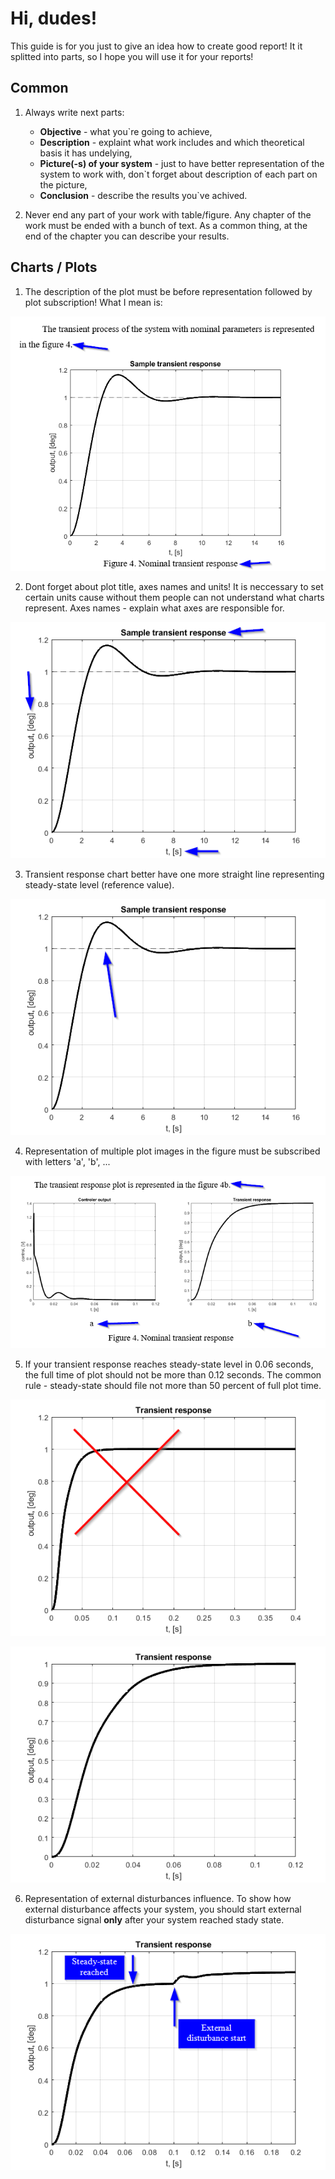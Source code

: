 # Hi, dudes!

This guide is for you just to give an idea how to create good report! It it splitted into parts, so I hope you will use it for your reports!

## Common

1. Always write next parts: 
    - **Objective** - what you`re going to achieve,
    - **Description** - explaint what work includes and which theoretical basis it has undelying, 
    - **Picture(-s) of your system** - just to have better representation of the system to work with, don`t forget about description of each part on the picture,
    - **Conclusion** - describe the results you`ve achived.

2. Never end any part of your work with table/figure. Any chapter of the work must be ended with a bunch of text. As a common thing, at the end of the chapter you can describe your results.

## Charts / Plots

1. The description of the plot must be before representation followed by plot subscription! What I mean is:
<p align="center">
<img src="labs_design_eng_pics/fig1.png">
</p>

2. Dont forget about plot title, axes names and units! It is neccessary to set certain units cause without them people can not understand what charts represent. Axes names - explain what axes are responsible for.
<p align="center">
<img src="labs_design_eng_pics/fig2.png">
</p>

3. Transient response chart better have one more straight line representing steady-state level (reference value).
<p align="center">
<img src="labs_design_eng_pics/fig3.png">
</p>

4. Representation of multiple plot images in the figure must be subscribed with letters 'a', 'b', ...
<p align="center">
<img src="labs_design_eng_pics/fig4.png">
</p>

5. If your transient response reaches steady-state level in 0.06 seconds, the full time of plot should not be more than 0.12 seconds. The common rule - steady-state should file not more than 50 percent of full plot time.
<p align="center">
<img src="labs_design_eng_pics/fig5a.png">
</p>
<p align="center">
<img src="labs_design_eng_pics/fig5b.png">
</p>

6. Representation of external disturbances influence. To show how external disturbance affects your system, you should start external disturbance signal **only** after your system reached stady state.
<p align="center">
<img src="labs_design_eng_pics/fig6.png">
</p>
